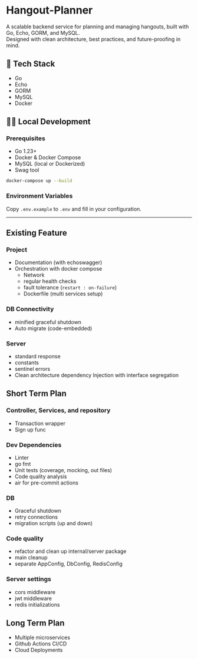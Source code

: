 # Hangout-Planner

A scalable backend service for planning and managing hangouts, built with Go, Echo, GORM, and MySQL.  
Designed with clean architecture, best practices, and future-proofing in mind.

## 🚀 Tech Stack

- Go
- Echo
- GORM
- MySQL
- Docker

## 🏃‍♂️ Local Development

### Prerequisites

- Go 1.23+
- Docker & Docker Compose
- MySQL (local or Dockerized)
- Swag tool

```sh
docker-compose up --build
```

### Environment Variables

Copy `.env.example` to `.env` and fill in your configuration.

---

## Existing Feature

### Project

- Documentation (with echoswagger)
- Orchestration with docker compose
  - Network
  - regular health checks
  - fault tolerance (`restart : on-failure`)
  - Dockerfile (multi services setup)

### DB Connectivity

- minified graceful shutdown
- Auto migrate (code-embedded)

### Server

- standard response
- constants
- sentinel errors
- Clean architecture dependency Injection with interface segregation

## Short Term Plan

### Controller, Services, and repository

- Transaction wrapper
- Sign up func

### Dev Dependencies

- Linter
- go fmt
- Unit tests (coverage, mocking, out files)
- Code quality analysis
- air for pre-commit actions

### DB

- Graceful shutdown
- retry connections
- migration scripts (up and down)

### Code quality

- refactor and clean up internal/server package
- main cleanup
- separate AppConfig, DbConfig, RedisConfig

### Server settings

- cors middleware
- jwt middleware
- redis initializations

## Long Term Plan

- Multiple microservices
- Github Actions CI/CD
- Cloud Deployments

